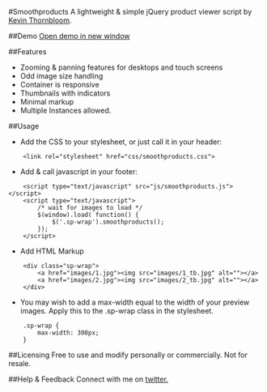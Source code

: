 #Smoothproducts
A lightweight & simple jQuery product viewer script by <a href="http://kthornbloom.com">Kevin Thornbloom</a>.


##Demo
<a href="http://kthornbloom.com/smoothproducts" target="_blank">Open demo in new window</a>

##Features

- Zooming & panning features for desktops and touch screens
- Odd image size handling
- Container is responsive
- Thumbnails with indicators
- Minimal markup
- Multiple Instances allowed.

##Usage

- Add the CSS to your stylesheet, or just call it in your header:

```
	<link rel="stylesheet" href="css/smoothproducts.css">
```
- Add & call javascript in your footer:

```
	<script type="text/javascript" src="js/smoothproducts.js"></script>
	<script type="text/javascript">
        /* wait for images to load */
        $(window).load( function() {
            $('.sp-wrap').smoothproducts();
        });
    </script>
```
- Add HTML Markup

```
	<div class="sp-wrap">
		<a href="images/1.jpg"><img src="images/1_tb.jpg" alt=""></a>
		<a href="images/2.jpg"><img src="images/2_tb.jpg" alt=""></a>
	</div>
```
- You may wish to add a max-width equal to the width of your preview images. Apply this to the .sp-wrap class in the stylesheet.

```
	.sp-wrap {
	    max-width: 300px;
	}
```


##Licensing
Free to use and modify personally or commercially. Not for resale. 

##Help & Feedback
Connect with me on <a href="https://twitter.com/kthornbloom" target="_blank">twitter.</a>

